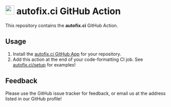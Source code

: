 # <img alt="autofix logo" src="https://autofix.ci/logo/logo.png" width=28> autofix.ci GitHub Action

This repository contains the **autofix.ci** GitHub Action.

## Usage

1. Install the [autofix.ci GitHub App](https://autofix.ci) for your repository.
2. Add this action at the end of your code-formatting CI job.
   See [autofix.ci/setup](https://autofix.ci/setup) for examples!

## Feedback

Please use the GitHub issue tracker for feedback, or email us at the address listed in our GitHub profile!
